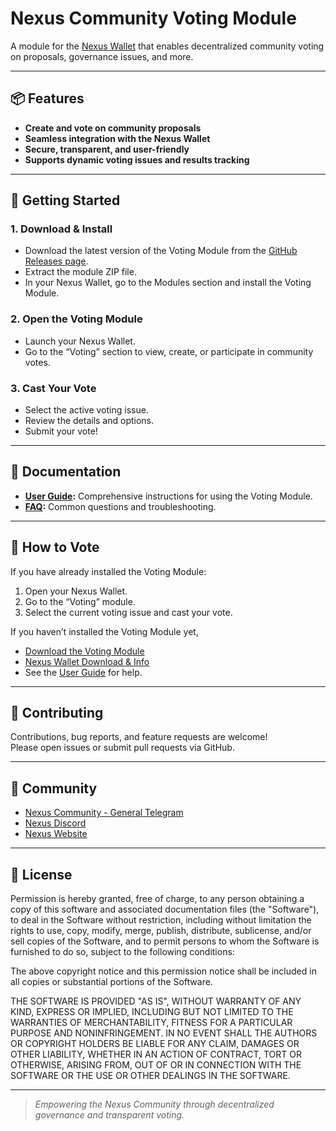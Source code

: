 # Nexus Community Voting Module

A module for the [Nexus Wallet](https://nexus.io/products) that enables decentralized community voting on proposals, governance issues, and more.

---

## 📦 Features

- **Create and vote on community proposals**  
- **Seamless integration with the Nexus Wallet**
- **Secure, transparent, and user-friendly**
- **Supports dynamic voting issues and results tracking**

---

## 🚀 Getting Started

### 1. Download & Install

- Download the latest version of the Voting Module from the [GitHub Releases page](https://github.com/[YOUR_ORG]/[YOUR_REPO]/releases/latest).
- Extract the module ZIP file.
- In your Nexus Wallet, go to the Modules section and install the Voting Module.

### 2. Open the Voting Module

- Launch your Nexus Wallet.
- Go to the “Voting” section to view, create, or participate in community votes.

### 3. Cast Your Vote

- Select the active voting issue.
- Review the details and options.
- Submit your vote!

---

## 📖 Documentation

- **[User Guide](dist/UserGuide.md):** Comprehensive instructions for using the Voting Module.
- **[FAQ](dist/UserGuide.md#faq):** Common questions and troubleshooting.

---

## 🙋 How to Vote

If you have already installed the Voting Module:

1. Open your Nexus Wallet.
2. Go to the “Voting” module.
3. Select the current voting issue and cast your vote.

If you haven’t installed the Voting Module yet,  
- [Download the Voting Module](https://github.com/[YOUR_ORG]/[YOUR_REPO]/releases/latest)
- [Nexus Wallet Download & Info](https://nexus.io/products)
- See the [User Guide](dist/UserGuide.md) for help.

---

## 🤝 Contributing

Contributions, bug reports, and feature requests are welcome!  
Please open issues or submit pull requests via GitHub.

---

## 📢 Community

- [Nexus Community - General Telegram](https://t.me/NexusCommunity)
- [Nexus Discord](https://discord.gg/nexus)
- [Nexus Website](https://nexus.io)

---

## 📄 License

Permission is hereby granted, free of charge, to any person obtaining a copy of this software and associated documentation files (the "Software"), to deal in the Software without restriction, including without limitation the rights to use, copy, modify, merge, publish, distribute, sublicense, and/or sell copies of the Software, and to permit persons to whom the Software is furnished to do so, subject to the following conditions:

The above copyright notice and this permission notice shall be included in all copies or substantial portions of the Software.

THE SOFTWARE IS PROVIDED "AS IS", WITHOUT WARRANTY OF ANY KIND, EXPRESS OR IMPLIED, INCLUDING BUT NOT LIMITED TO THE WARRANTIES OF MERCHANTABILITY, FITNESS FOR A PARTICULAR PURPOSE AND NONINFRINGEMENT. IN NO EVENT SHALL THE AUTHORS OR COPYRIGHT HOLDERS BE LIABLE FOR ANY CLAIM, DAMAGES OR OTHER LIABILITY, WHETHER IN AN ACTION OF CONTRACT, TORT OR OTHERWISE, ARISING FROM, OUT OF OR IN CONNECTION WITH THE SOFTWARE OR THE USE OR OTHER DEALINGS IN THE SOFTWARE.

---

> _Empowering the Nexus Community through decentralized governance and transparent voting._